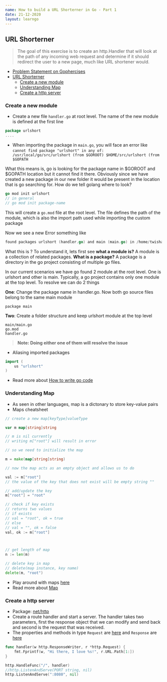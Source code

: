 ```yaml
---
name: How to build a URL Shorterner in Go - Part 1
date: 21-12-2020
layout: learngo
---
```


## URL Shorterner

> The goal of this exercise is to create an http.Handler that will look at the path of any incoming web request and determine if it should redirect the user to a new page, much like URL shortener would.

- [Problem Statement on Gophercises](https://courses.calhoun.io/lessons/les_goph_04)
- [URL Shorterner](#url-shorterner)
  - [Create a new module](#create-a-new-module)
  - [Understanding Map](#understanding-map)
  - [Create a http server](#create-a-http-server)

### Create a new module

- Create a new file `handler.go` at root level. The name of the new module is defined at the first line
```go
package urlshort
....

```

- When importing the package in `main.go`, you will face an error like 
`cannot find package "urlshort" in any of:
	/usr/local/go/src/urlshort (from $GOROOT)
	$HOME/src/urlshort (from $GOPATH`

What this means is, go is looking for the package name in $GOROOT and $GOPATH location but it cannot find it there. Obviously since we have created a new package in our new folder it would be present in the location that is go searching for. How do we tell golang where to look?

```go
go mod init urlshort
// in general
// go mod init package-name
```

This will create a `go.mod` file at the root level. The file defines the path of the module, which is also the import path used while importing the custom package

Now we see a new Error something like

```go
found packages urlshort (handler.go) and main (main.go) in /home/twisha/Desktop/go/url-shorterner
```

What this is ? To understand it, lets first see **what a module is?** A module is a collection of related packages. **What is a package?** A package is a directory in the go project consisting of multiple go files. 

In our current scenarios we have go found 2 module at the root level. One is urlshort and other is main. Typically, a go project contains only one module at the top level. To resolve we can do 2 things

**One**: Change the package name in handler.go. Now both go source files belong to the same main module
```
package main
```

**Two**: Create a folder structure and keep urlshort module at the top level

```
main/main.go
go.mod
handler.go
```

> **Note: Doing either one of them will resolve the issue**


- Aliasing imported packages
```go
import (
    us "urlshort"
)
```

- Read more about [How to write go code](https://golang.org/doc/code.html)


### Understanding Map

- As seen in other languages, map is a dictonary to store key-value pairs
- Maps cheatsheet

```go
// create a new map[keyType]valueType

var m map[string]string

// m is nil currently
// writing m["root"] will result in error

// so we need to initialize the map

m = make(map[string]string)

// now the map acts as an empty object and allows us to do 

val := m["root"]
// the value of the key that does not exist will be empty string ""

// add/update the key
m["root"] = "root"

// check if key exists
// returns two values
// if exists
// val = "root", ok = true
// else
// val = "", ok = false
val, ok := m["root"]



// get length of map
n := len(m)

// delete key in map
// delete(map instance, key name)
delete(m, "root")

```

- Play around with maps [here](https://play.golang.org/)
- Read more about [Map](https://blog.golang.org/maps)


### Create a http server

- Package: [net/http]()
- Create a route handler and start a server. The handler takes two parameters, first the response object that we can modify and send back and second is the request that was received.
- The properties and methods in type `Request` are [here](https://golang.org/pkg/net/http/#Request) and `Response` are [here](https://golang.org/pkg/net/http/#ResponseWriter)

```go
func handler(w http.ResponseWriter, r *http.Request) {
    fmt.Fprintf(w, "Hi there, I love %s!", r.URL.Path[1:])
}

http.HandleFunc("/", handler)
//http.ListenAndServe(PORT string, nil)
http.ListenAndServe(":8080", nil)
```
